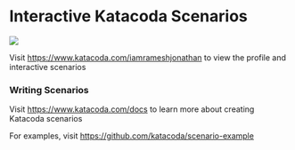 # Interactive Katacoda Scenarios

[![](http://shields.katacoda.com/katacoda/iamrameshjonathan/count.svg)](https://www.katacoda.com/iamrameshjonathan "Get your profile on Katacoda.com")

Visit https://www.katacoda.com/iamrameshjonathan to view the profile and interactive scenarios

### Writing Scenarios
Visit https://www.katacoda.com/docs to learn more about creating Katacoda scenarios

For examples, visit https://github.com/katacoda/scenario-example
